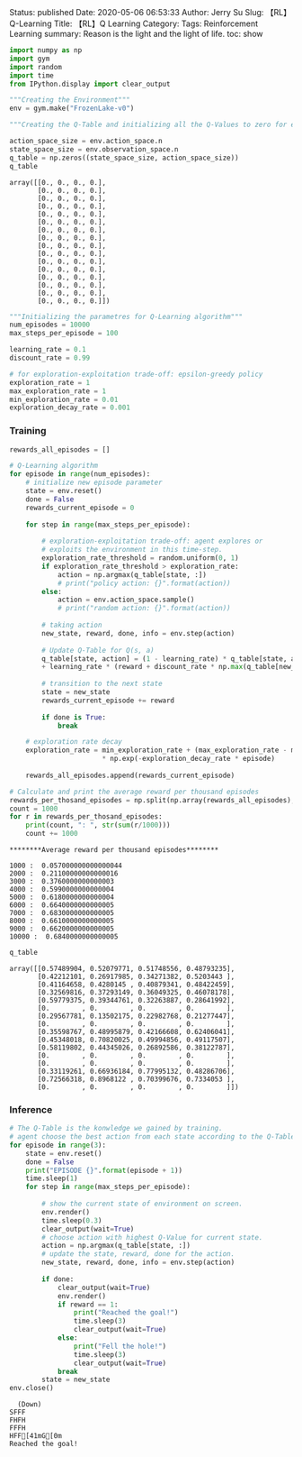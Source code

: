 Status: published
Date: 2020-05-06 06:53:33
Author: Jerry Su
Slug: 【RL】Q-Learning
Title: 【RL】Q Learning
Category: 
Tags: Reinforcement Learning 
summary: Reason is the light and the light of life.
toc: show

```python
import numpy as np
import gym
import random
import time
from IPython.display import clear_output
```

```python
"""Creating the Environment"""
env = gym.make("FrozenLake-v0")
```


```python
"""Creating the Q-Table and initializing all the Q-Values to zero for each state-action pair."""

action_space_size = env.action_space.n
state_space_size = env.observation_space.n
q_table = np.zeros((state_space_size, action_space_size))
q_table
```
    array([[0., 0., 0., 0.],
           [0., 0., 0., 0.],
           [0., 0., 0., 0.],
           [0., 0., 0., 0.],
           [0., 0., 0., 0.],
           [0., 0., 0., 0.],
           [0., 0., 0., 0.],
           [0., 0., 0., 0.],
           [0., 0., 0., 0.],
           [0., 0., 0., 0.],
           [0., 0., 0., 0.],
           [0., 0., 0., 0.],
           [0., 0., 0., 0.],
           [0., 0., 0., 0.],
           [0., 0., 0., 0.],
           [0., 0., 0., 0.]])

```python
"""Initializing the parametres for Q-Learning algorithm"""
num_episodes = 10000
max_steps_per_episode = 100

learning_rate = 0.1 
discount_rate = 0.99

# for exploration-exploitation trade-off: epsilon-greedy policy
exploration_rate = 1
max_exploration_rate = 1
min_exploration_rate = 0.01
exploration_decay_rate = 0.001
```

### Training


```python
rewards_all_episodes = []

# Q-Learning algorithm
for episode in range(num_episodes):
    # initialize new episode parameter
    state = env.reset()
    done = False
    rewards_current_episode = 0
    
    for step in range(max_steps_per_episode):
        
        # exploration-exploitation trade-off: agent explores or 
        # exploits the environment in this time-step.
        exploration_rate_threshold = random.uniform(0, 1)
        if exploration_rate_threshold > exploration_rate:
            action = np.argmax(q_table[state, :])
            # print("policy action: {}".format(action))
        else:
            action = env.action_space.sample()
            # print("random action: {}".format(action))
        
        # taking action
        new_state, reward, done, info = env.step(action)
        
        # Update Q-Table for Q(s, a)
        q_table[state, action] = (1 - learning_rate) * q_table[state, action] \
        + learning_rate * (reward + discount_rate * np.max(q_table[new_state, :]))
        
        # transition to the next state
        state = new_state
        rewards_current_episode += reward
        
        if done is True:
            break

    # exploration rate decay
    exploration_rate = min_exploration_rate + (max_exploration_rate - min_exploration_rate) \
                       * np.exp(-exploration_decay_rate * episode)
    
    rewards_all_episodes.append(rewards_current_episode)

# Calculate and print the average reward per thousand episodes
rewards_per_thosand_episodes = np.split(np.array(rewards_all_episodes),num_episodes/1000)
count = 1000
for r in rewards_per_thosand_episodes:
    print(count, ": ", str(sum(r/1000)))
    count += 1000
```

    ********Average reward per thousand episodes********
    
    1000 :  0.057000000000000044
    2000 :  0.21100000000000016
    3000 :  0.3760000000000003
    4000 :  0.5990000000000004
    5000 :  0.6180000000000004
    6000 :  0.6640000000000005
    7000 :  0.6830000000000005
    8000 :  0.6610000000000005
    9000 :  0.6620000000000005
    10000 :  0.6840000000000005

```python
q_table
```

    array([[0.57489904, 0.52079771, 0.51748556, 0.48793235],
           [0.42212101, 0.26917985, 0.34271382, 0.5203443 ],
           [0.41164658, 0.4280145 , 0.40879341, 0.48422459],
           [0.32569816, 0.37293149, 0.36049325, 0.46078178],
           [0.59779375, 0.39344761, 0.32263887, 0.28641992],
           [0.        , 0.        , 0.        , 0.        ],
           [0.29567781, 0.13502175, 0.22982768, 0.21277447],
           [0.        , 0.        , 0.        , 0.        ],
           [0.35598767, 0.48995879, 0.42166608, 0.62406041],
           [0.45348018, 0.70820025, 0.49994856, 0.49117507],
           [0.58119802, 0.44345026, 0.26892586, 0.38122787],
           [0.        , 0.        , 0.        , 0.        ],
           [0.        , 0.        , 0.        , 0.        ],
           [0.33119261, 0.66936184, 0.77995132, 0.48286706],
           [0.72566318, 0.8968122 , 0.70399676, 0.7334053 ],
           [0.        , 0.        , 0.        , 0.        ]])


### Inference


```python
# The Q-Table is the konwledge we gained by training.
# agent choose the best action from each state according to the Q-Table.
for episode in range(3):
    state = env.reset()
    done = False
    print("EPISODE {}".format(episode + 1))
    time.sleep(1)
    for step in range(max_steps_per_episode):
        
        # show the current state of environment on screen.
        env.render()
        time.sleep(0.3)
        clear_output(wait=True)
        # choose action with highest Q-Value for current state.
        action = np.argmax(q_table[state, :])
        # update the state, reward, done for the action.
        new_state, reward, done, info = env.step(action)
        
        if done:
            clear_output(wait=True)
            env.render()
            if reward == 1:
                print("Reached the goal!")
                time.sleep(3)
                clear_output(wait=True)
            else:
                print("Fell the hole!")
                time.sleep(3)
                clear_output(wait=True)
            break
        state = new_state
env.close()
```

      (Down)
    SFFF
    FHFH
    FFFH
    HFF[41mG[0m
    Reached the goal!